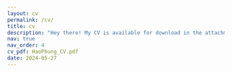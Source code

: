 ```yaml
---
layout: cv
permalink: /cv/
title: cv
description: "Hey there! My CV is available for download in the attachment provided. :blush:"
nav: true
nav_order: 4
cv_pdf: HaoPhung_CV.pdf
date: 2024-05-27
---
```

